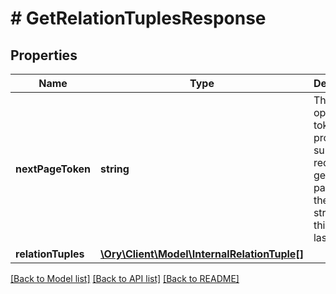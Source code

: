 # # GetRelationTuplesResponse

## Properties

Name | Type | Description | Notes
------------ | ------------- | ------------- | -------------
**nextPageToken** | **string** | The opaque token to provide in a subsequent request to get the next page. It is the empty string iff this is the last page. | [optional]
**relationTuples** | [**\Ory\Client\Model\InternalRelationTuple[]**](InternalRelationTuple.md) |  | [optional]

[[Back to Model list]](../../README.md#models) [[Back to API list]](../../README.md#endpoints) [[Back to README]](../../README.md)

